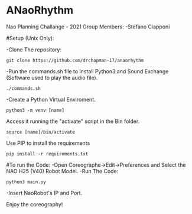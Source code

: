 # ANaoRhythm
Nao Planning Challange - 2021
Group Members:
-Stefano Ciapponi

#Setup (Unix Only):

-Clone The repository:
```
git clone https://github.com/drchapman-17/anaorhythm
```

-Run the commands.sh file to install Python3 and Sound Exchange (Software used to play the audio file).
```
./commands.sh
```
-Create a Python Virtual Enviroment.
```
python3 -m venv [name]
```
Access it running the "activate" script in the Bin folder.
```
source [name]/bin/activate
```
Use PIP to install the requirements
```
pip install -r requirements.txt
```
#To run the Code:
-Open Coreographe->Edit->Preferences and Select the NAO H25 (V40) Robot Model.
-Run The Code:
```
python3 main.py
```
-Insert NaoRobot's IP and Port.

Enjoy the coreography!
